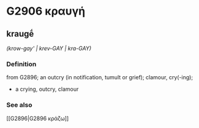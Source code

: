 # G2906 κραυγή

## kraugḗ

_(krow-gay' | krev-GAY | kra-GAY)_

### Definition

from G2896; an outcry (in notification, tumult or grief); clamour, cry(-ing); 

- a crying, outcry, clamour

### See also

[[G2896|G2896 κράζω]]
